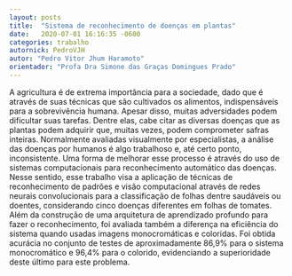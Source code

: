 ```yaml
---
layout: posts
title:  "Sistema de reconhecimento de doenças em plantas"
date:   2020-07-01 16:16:35 -0600
categories: trabalho
autornick: PedroVJH
autor: "Pedro Vitor Jhum Haramoto"
orientador: "Profa Dra Simone das Graças Domingues Prado"
---
```

A agricultura é de extrema importância para a sociedade, dado que é através de suas técnicas que são cultivados os alimentos, indispensáveis para a sobrevivência humana. Apesar disso, muitas adversidades podem dificultar suas tarefas. Dentre elas, cabe citar as diversas doenças que as plantas podem adquirir que, muitas vezes, podem comprometer safras inteiras. Normalmente avaliadas visualmente por especialistas, a análise das doenças por humanos é algo trabalhoso e, até certo ponto, inconsistente. Uma forma de melhorar esse processo é através do uso de sistemas computacionais para reconhecimento automático das doenças. Nesse sentido, esse trabalho visa a aplicação de técnicas de reconhecimento de padrões e visão computacional através de redes neurais convolucionais para a classificação de folhas dentre saudáveis ou doentes, considerando cinco doenças diferentes em folhas de tomates. Além da construção de uma arquitetura de aprendizado profundo para fazer o reconhecimento, foi avaliada também a diferença na eficiência do sistema quando usadas imagens monocromáticas e coloridas. Foi obtida acurácia no conjunto de testes de aproximadamente 86,9% para o sistema monocromático e 96,4% para o colorido, evidenciando a superioridade deste último para este problema.
